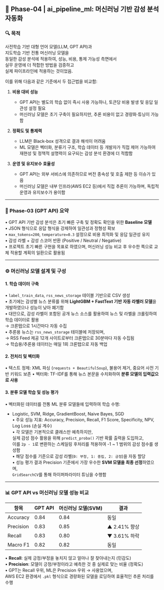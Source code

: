 ## 📌 Phase-04 | ai\_pipeline\_ml: 머신러닝 기반 감성 분석 자동화

### 🔍 목적

사전학습 기반 대형 언어 모델(LLM, GPT API)과<br> 
지도학습 기반 전통 머신러닝 모델을<br> 
동일한 감성 분석에 적용하여,
성능, 비용, 통제 가능성 측면에서<br> 
실무 운영에 더 적합한 방법을 검증하고<br> 
실제 파이프라인에 적용하는 것이었음.

이를 위해 다음과 같은 기준에서 두 접근법을 비교함:

1. **비용 대비 성능**

   * GPT API는 별도의 학습 없이 즉시 사용 가능하나, 토큰당 비용 발생 및 응답 일관성 설정 필요
   * 머신러닝 모델은 초기 구축이 필요하지만, 추론 비용이 없고 경량화·튜닝이 가능함

2. **정확도 및 통제력**

   * LLM은 Black-box 성격으로 결과 해석이 어려움
   * ML 모델은 벡터화, 분류기 구조, 학습 데이터 등 개발자가 직접 제어 가능하여 <br>재현성 및 정책적 설명력이 요구되는 감성 분석 환경에 더 적합함

3. **운영 및 유지보수 효율성**

   * GPT API는 외부 서비스에 의존하므로 버전 종속성 및 호출 제한 등 이슈가 있음
   * 머신러닝 모델은 내부 인프라(AWS EC2 등)에서 직접 추론이 가능하며, 독립적 운영과 유지보수가 용이함

---

### 🔄 Phase-03 (GPT API) 요약

• GPT API 기반 감성 분석은 초기 빠른 구축 및 정확도 확인을 위한 **Baseline 모델**<br>
• JSON 형식으로 응답 형식을 강제하여 일관성과 정형성 확보<br>
• `max_tokens=200`, `temperature=0.3` 설정으로 비용 최적화 및 응답 일관성 유지<br>
• 감성 라벨 + 감성 스코어 반환 (Positive / Neutral / Negative)<br>
• 프로젝트 초기 빠른 구현을 목표로 하였으며, 머신러닝 성능 비교 후 우수한 쪽으로 교체 적용할 계획의 일환으로 활용됨

---

### ⚙️ 머신러닝 모델 설계 및 구성

#### 1. 학습 데이터 구축

• `label_train_data`, `rss_news_storage` 테이블 기반으로 CSV 생성<br>
• 초기에는 감성별 뉴스 분류를 위해 **LightGBM + FastText 기반 자동 라벨러 모델**을 개발하였으나 성능이 낮아 폐기함<br>
• 대안으로, 감성 라벨이 포함된 공개 뉴스 소스를 활용하여 뉴스 및 라벨을 크롤링하여 학습 데이터로 활용  
  → 크론탭으로 1시간마다 자동 수집<br>
• 추론용 뉴스는 `rss_news_storage` 테이블에 저장되며,  
  → RSS Feed 제공 12개 사이트로부터 크론탭으로 30분마다 자동 수집됨  
  → 학습용/추론용 데이터는 매일 1회 크론탭으로 자동 백업

#### 2. 전처리 및 벡터화

• 텍스트 정제: XML 파싱 (`requests + BeautifulSoup`), 불용어 제거, 중요어 사전 기반 키워드 보존
• 벡터화: TF-IDF를 통해 뉴스 본문을 수치화하여 **분류 모델의 입력값으로 사용**

#### 3. 분류 모델 학습 및 성능 평가

• 벡터화된 데이터를 전통 ML 분류 모델들에 입력하여 학습 수행:

* Logistic, SVM, Ridge, GradientBoost, Naive Bayes, SGD<br>
  • 주요 성능 지표: Accuracy, Precision, Recall, F1 Score, Specificity, NPV, Log Loss (손실 계수)<br>
  • 각 모델은 기본적으로 클래스만 예측하지만,<br> 실제 감성 점수 활용을 위해 `predict_proba()` 기반 확률 출력을 도입하고,<br>
    이를 `2p - 1`로 변환하는 스케일링 후처리를 적용하여 -1 \~ 1 범위의 감성 점수를 생성함<br>
  • 해당 점수를 기준으로 감성 라벨(`0: 부정, 1: 중립, 2: 긍정`)을 자동 할당<br>
  • 성능 평가 결과 Precision 기준에서 가장 우수한 **SVM 모델을 최종 선정**하였으며,<br> `GridSearchCV`를 통해 하이퍼파라미터 튜닝을 수행함

---

### 📊 GPT API vs 머신러닝 모델 성능 비교

| 항목        | GPT API | 머신러닝 모델(SVM) | 결과         |
| --------- | ------- | ------------ | ---------- |
| Accuracy  | 0.84    | 0.84         | 동일         |
| Precision | 0.83    | 0.85         | ▲ 2.41% 향상 |
| Recall    | 0.83    | 0.80         | ▼ 3.61% 하락 |
| Macro F1  | 0.82    | 0.82         | 동일         |

• **Recall**: 실제 긍정/부정을 놓치지 않고 얼마나 잘 찾아내는지 (민감도)<br>
• **Precision**: 모델이 긍정/부정이라고 예측한 것 중 실제로 맞는 비율 (정확도)<br>
• GPT는 Recall 우위, ML은 Precision 우위 → 사용었으며,<br>
  AWS EC2 환경에서 `.pkl` 형식으로 경량화된 모델을 로딩하여 효율적인 추론 처리를 수행
